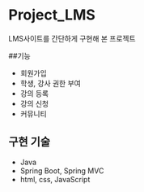 # Project_LMS
LMS사이트를 간단하게 구현해 본 프로젝트

##기능
- 회원가입
- 학생, 강사 권한 부여
- 강의 등록
- 강의 신청
- 커뮤니티

## 구현 기술
- Java
- Spring Boot, Spring MVC
- html, css, JavaScript
